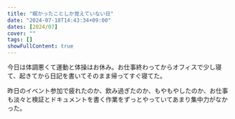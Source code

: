 ```yaml
---
title: "眠かったことしか覚えていない日"
date: "2024-07-18T14:43:34+09:00"
dates: [2024/07]
cover: ""
tags: []
showFullContent: true
---
```


今日は体調悪くて運動と体操はお休み。お仕事終わってからオフィスで少し寝て、起きてから日記を書いてそのまま帰ってすぐ寝てた。

昨日のイベント参加で疲れたのか、飲み過ぎたのか、もやもやしたのか、お仕事も淡々と検証とドキュメントを書く作業をずっとやっていてあまり集中力がなかった。

